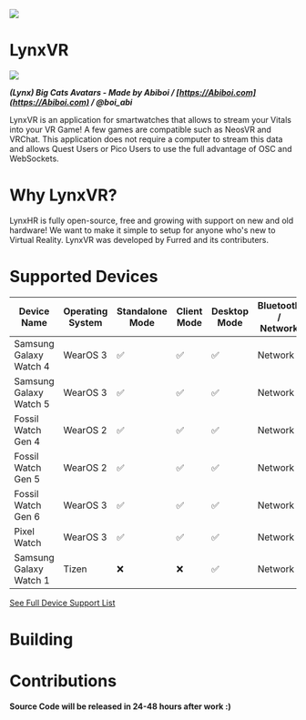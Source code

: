 
![](https://cdn.discordapp.com/attachments/892441244612034611/1060649924934504568/ic_launcher.png)
# LynxVR

![](https://cdn.discordapp.com/attachments/1002633749172850689/1060745085131698196/image.png)

***(Lynx) Big Cats Avatars - Made by Abiboi / [https://Abiboi.com](https://Abiboi.com) / @boi_abi*** 

LynxVR is an application for smartwatches that allows to stream your Vitals into your VR Game! A few games are compatible such as NeosVR and VRChat. 
This application does not require a computer to stream this data and allows Quest Users or Pico Users to use the full advantage of OSC and WebSockets.

# Why LynxVR?
LynxHR is fully open-source, free and growing with support on new and old hardware! We want to make it simple to setup for anyone who's new to Virtual Reality. LynxVR was developed by Furred and its contributers.

# Supported Devices
| Device Name      | Operating System | Standalone Mode | Client Mode | Desktop Mode | Bluetooth / Network |
| ----------- | ----------- | ----------- | ----------- | ----------- | ----------- |
| Samsung Galaxy Watch 4      | WearOS 3       | ✅ |✅ |✅ | Network |
| Samsung Galaxy Watch 5      | WearOS 3       | ✅ |✅ |✅ | Network |
| Fossil Watch Gen 4      | WearOS 2       | ✅ |✅ |✅ | Network |
| Fossil Watch Gen 5      | WearOS 2       | ✅ |✅ |✅ | Network |
| Fossil Watch Gen 6      | WearOS 3       | ✅ |✅ |✅ | Network |
| Pixel Watch     | WearOS 3       | ✅ |✅ |✅ | Network |
| Samsung Galaxy Watch 1      | Tizen      | ❌ |❌ |✅ | Network |

[See Full Device Support List](https://github.com/Furred/LynxVR/wiki/Device-Compatibility-List)

# Building

# Contributions

**Source Code will be released in 24-48 hours after work :)**
